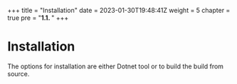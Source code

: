 +++
title = "Installation"
date = 2023-01-30T19:48:41Z
weight = 5
chapter = true
pre = "<b>1.1. </b>"
+++

# Installation

The options for installation are either Dotnet tool or to build the build from source. 